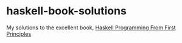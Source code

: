 # haskell-book-solutions

My solutions to the excellent book, [Haskell Programming From First Principles](https://haskellbook.com/)
